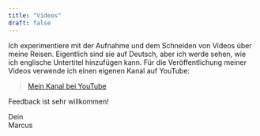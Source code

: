 ```yaml
---
title: "Videos"
draft: false
---
```


Ich experimentiere mit der Aufnahme und dem Schneiden von Videos über meine Reisen. Eigentlich sind sie auf Deutsch, aber ich werde sehen, wie ich englische Untertitel hinzufügen kann. Für die Veröffentlichung meiner Videos verwende ich einen eigenen Kanal auf YouTube:

> [Mein Kanal bei YouTube](https://www.youtube.com/channel/UCVPiWk3TEQtNnuRFmYnafyw)

Feedback ist sehr willkommen!

Dein  
Marcus
